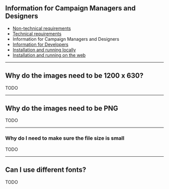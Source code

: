 ## Information for Campaign Managers and Designers

- [Non-technical requirements](01.Non-technical_requirements.md)
- [Technical requirements](02.Technical_requirements.md)
- Information for Campaign Managers and Designers
- [Information for Developers](04.Information_for_Developers.md)
- [Installation and running locally](05.Installation_and_running_locally.md)
- [Installation and running on the web](06.Installation_and_running_on_the_web.md)

-----

## Why do the images need to be 1200 x 630?

TODO

-----

## Why do the images need to be PNG

TODO

-----

### Why do I need to make sure the file size is small

TODO

-----

## Can I use different fonts?

TODO
